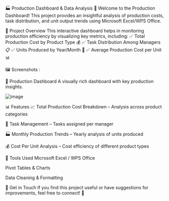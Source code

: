 🏭 Production Dashboard & Data Analysis
🔹 Welcome to the Production Dashboard! This project provides an insightful analysis of production costs, task distribution, and unit output trends using Microsoft Excel/WPS Office.

📌 Project Overview
This interactive dashboard helps in monitoring production efficiency by visualizing key metrics, including:
✅ Total Production Cost by Product Type 💰
✅ Task Distribution Among Managers 📋
✅ Units Produced by Year/Month 📆
✅ Average Production Cost per Unit 📊

🖼️ Screenshots : 

📌 Production Dashboard
A visually rich dashboard with key production insights.

![image](https://github.com/user-attachments/assets/bf4ff585-83fd-4445-ae60-bf7d1e386278)


📊 Features
📈 Total Production Cost Breakdown – Analysis across product categories

👤 Task Management – Tasks assigned per manager

🏭 Monthly Production Trends – Yearly analysis of units produced

💰 Cost Per Unit Analysis – Cost efficiency of different product types

🔧 Tools Used
Microsoft Excel / WPS Office

Pivot Tables & Charts

Data Cleaning & Formatting

📩 Get in Touch
If you find this project useful or have suggestions for improvements, feel free to connect! 🚀

